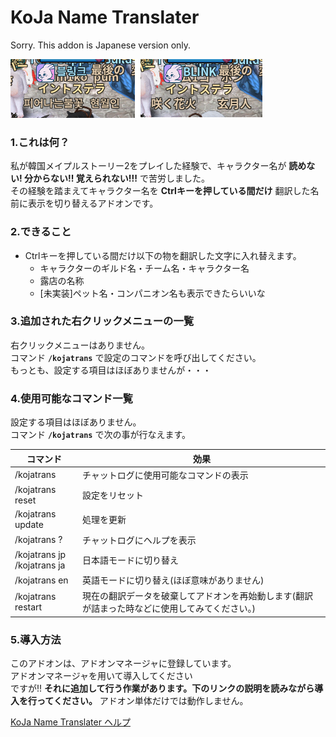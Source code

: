 
# KoJa Name Translater  
  
Sorry. This addon is Japanese version only.  
  
![翻訳結果のイメージ画像](https://github.com/Toukibi/ToSAddon/blob/ForImage/KoJaNameTranslater/img/TranslateImage.png)
  
### 1.これは何？
私が韓国メイプルストーリー2をプレイした経験で、キャラクター名が **読めない! 分からない!! 覚えられない!!!** で苦労しました。  
その経験を踏まえてキャラクター名を **Ctrlキーを押している間だけ** 翻訳した名前に表示を切り替えるアドオンです。  
### 2.できること
* Ctrlキーを押している間だけ以下の物を翻訳した文字に入れ替えます。  
  * キャラクターのギルド名・チーム名・キャラクター名
  * 露店の名称
  * [未実装]ペット名・コンパニオン名も表示できたらいいな

### 3.追加された右クリックメニューの一覧
右クリックメニューはありません。  
コマンド **`/kojatrans`** で設定のコマンドを呼び出してください。  
もっとも、設定する項目はほぼありませんが・・・

### 4.使用可能なコマンド一覧
設定する項目はほぼありません。  
コマンド **`/kojatrans`** で次の事が行なえます。

|コマンド|効果|
|---|---|
|/kojatrans|チャットログに使用可能なコマンドの表示|
|/kojatrans reset|設定をリセット|
|/kojatrans update|処理を更新|
|/kojatrans ?|チャットログにヘルプを表示|
|/kojatrans jp<br>/kojatrans ja|日本語モードに切り替え|
|/kojatrans en|英語モードに切り替え(ほぼ意味がありません)|
|/kojatrans restart|現在の翻訳データを破棄してアドオンを再始動します(翻訳が詰まった時などに使用してみてください。)|

### 5.導入方法
このアドオンは、アドオンマネージャに登録しています。  
アドオンマネージャを用いて導入してください  
ですが!! **それに追加して行う作業があります。下のリンクの説明を読みながら導入を行ってください。** アドオン単体だけでは動作しません。  
  
[KoJa Name Translater ヘルプ](https://github.com/Toukibi/ToSAddon/wiki/KoJaNameTranslater)
